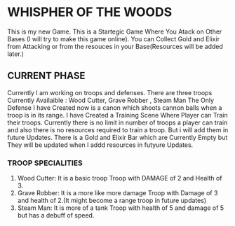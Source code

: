 # WHISPHER OF THE WOODS
This is my new Game. This is a Startegic Game Where You Atack on Other Bases (I will try to make this game online). You can Collect Gold and Elixir from Attacking or from the resouces in your Base(Resources will be added later.)

## CURRENT PHASE
Currently I am working on troops and defenses. There are three troops Currently Availaible : Wood Cutter, Grave Robber , Steam Man
The Only Defense I have Created now is a canon which shoots cannon balls when a troop is in its range.
I have Created a Training Scene Where Player can Train their troops. Currently there is no limit in number of troops a player can train  and also there is no resources required to train a troop. But i will add them in future Updates.
There is a Gold and Elixir Bar which are Currently Empty but They will be updated when I addd resources in futyure Updates.
### TROOP SPECIALITIES
1. Wood Cutter: It is a basic troop Troop with DAMAGE of 2 and Health of 3.
2. Grave Robber: It is a more like more damage Troop with Damage of 3 and health of 2.(It might become a range troop in future updates)
3. Steam Man: It is more of a tank Troop with health of 5 and damage of 5 but has a debuff of speed.
